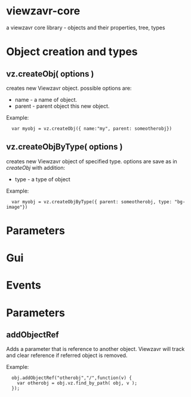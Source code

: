 # viewzavr-core
a viewzavr core library - objects and their properties, tree, types

# Object creation and types

## vz.createObj( options )
creates new Viewzavr object.
possible options are:
* name - a name of object.
* parent - parent object this new object.

Example:
```
  var myobj = vz.createObj({ name:"my", parent: someotherobj})
```

## vz.createObjByType( options )
creates new Viewzavr object of specified type.
options are save as in *createObj* with addition:
* type - a type of object

Example:
```
  var myobj = vz.createObjByType({ parent: someotherobj, type: "bg-image"})
```

# Parameters

# Gui

# Events

# Parameters

## addObjectRef

Adds a parameter that is reference to another object. Viewzavr will track and clear reference if referred object is removed.

Example:
```
  obj.addObjectRef("otherobj","/",function(v) {
    var otherobj = obj.vz.find_by_path( obj, v );
  });
```